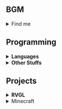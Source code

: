 BGM
---
<details>
  <summary>Find me</summary>
  <ul>
    <li><a href="https://gitlab.com/BGMP">GitLab</a></li>
    <li><a href="https://www.youtube.com/@bgmdev">YouTube</li>
    <li><a href="https://crowdin.com/profile/BGM">Crowdin</a></li>
    <li><a href="https://namemc.com/profile/BGMP">NameMC</a></li>
    <li><a rel="me" href="https://fosstodon.org/@BGM">fosstodon.org</a></li>
    <li><a rel="me" href="https://mastodon.cl/@B">mastodon.cl</a></li>
  </ul>
</details>

Programming
---
<details>
  <summary><strong>Languages</strong></summary>
  <ul>
    <li><a href="https://www.cprogramming.com">C/C++</a>
      <details>
        <summary>Tools</summary>
        <ul>
          <li><a href="https://www.gnu.org/software/make">Make</a></li>
          <li><a href="https://cmake.org">CMake</a></li>
        </ul>
      </details>
    </li>
    </li>
    <li><a href="https://www.java.com">Java</a>
      <details>
        <summary>Tools</summary>
        <ul>
          <li><a href="https://maven.apache.org">Maven</a></li>
          <li><a href="https://gradle.org/">Gradle</a></li>
          <li><a href="https://github.com/google/guice">Guice</a></li>
          <li><a href="https://projectlombok.org">Lombok</a></li>
          <li><a href="https://dev.bukkit.org/">Bukkit</a></li>
        </ul>
      </details>
    </li>
    <li><a href="https://www.ruby-lang.org">Ruby</a>
      <details>
        <summary>Tools</summary>
          <ul>
            <li><a href="https://ruby.github.io/rake/">Rake</a></li>
            <li><a href="https://capistranorb.com/">Capistrano</a></li>
            <li><a href="https://rubyonrails.org/">Ruby on Rails</a></li>
            <li><a href="https://jekyllrb.com/">Jekyll</a></li>
            <li><a href="https://github.com/discordrb/discordrb">discordrb</a></li>
          </ul>
        </details>
    </li>
    <li><a href="https://www.python.org/">Python</a>
       <details>
         <summary>Tools</summary>
         <ul>
           <li><a href="https://www.wxpython.org/">wxPython</a></li>
           <li><a href="https://pyinstaller.org/en/stable">PyInstaller</a></li>
           <li><a href="https://requests.readthedocs.io/en/latest/">Requests</a></li>
         </ul>
      </details>
    </li>
  </ul>
</details>

<details>
  <summary><strong>Other Stuffs</strong></summary>
  <ul>
    <li><a href="https://git-scm.com/">Git</a></li>
    <li><a href="https://www.mysql.com/">MySQL</a></li>
    <li><a href="https://www.mongodb.com/">MongoDB</a></li>
    <li><a href="https://security.appspot.com/vsftpd.html"</a>vsftpd</li>
    <li><a href="https://haml.info/">Haml</a></li>
    <li><a href="https://github.com/staticmatic/staticmatic">StaticMatic</a></li>
  </ul>    
</details>

Projects
---

<details>
  <summary><strong>RVGL</strong></summary>
  As of early 2022 I'm working on RVGL, the OpenGL port of
  <a href="https://en.wikipedia.org/wiki/Re-Volt" title="Wikipedia Page">Re-Volt 1999</a>. I'm part of the core maintainer team for the project
  and I also help building tools for deploying and distributing custom content made by its community.
  
  <div align="center">
    <a href="https://rvgl.org/">
      <img src="https://rvgl.org/imgs/rvgl_logo.png" />
    </a>
  </div>
  
  Re-Volt is an RC cars racing game from the late 90's which caught my attention many years ago. Today it still has an active community full 
  of players who play online almost daily!
  
  <details>
    <summary>Resources</summary>
    <ul>
      <li>RVGL Forums (https://forum.rvgl.org/).</li>
      <li>Re-Volt America (https://rva.lat/).</li>
      <li>Re-Volt Race (https://www.revoltrace.net/).</li>
      <li>Re-Volt World (https://www.revoltworld.net/).</li>
      <li>Re-Volt I/O (https://re-volt.io/).</li>
      <li>Re-Volt Zone (http://revoltzone.net/).</li>
    </ul>
   </details>
  
  <details>
    <summary>Repositories</summary>
    <ul>
      <li>RVGL Launcher (https://gitlab.com/re-volt/rvgl-launcher).</li>
      <li>RVA-Points (https://github.com/Re-Volt-America/RVA-Points).</li>
      <li>Re-Volt America (https://github.com/Re-Volt-America/Website).</li>
    </ul>
  </details>
  
  <h2 dir="auto"></h2>
</details>

<details>
  <summary>Minecraft</summary>
  <div>
    I used to work on Minecraft plugins a couple of years ago, and was around to maintain some repositories and keep them up on my Maven
    repo. I'm planning on reviving some of my work soon, and probably factor out some things into standalone projects. Stick 
    around if you feel like!
  </div>
  
  <div align="center">
    <a href="https://bukkit.org/">
      <img width="150" height="150" src="http://i.imgur.com/igYbvzR.png" />
    </a>
  </div>
  
  <br/>
  
  <details>
    <summary>Repositories</summary>
    <ul>
      <li>Unicraft Network (https://github.com/UnicraftNetwork/Network).</li>
      <li>CommandFramework (https://github.com/BGMP/CommandFramework).</li>
      <li>BUtils (https://github.com/BGMP/BUtils).</li>
    </ul>
  </details>

  <h2 dir="auto"></h2>
</details>
